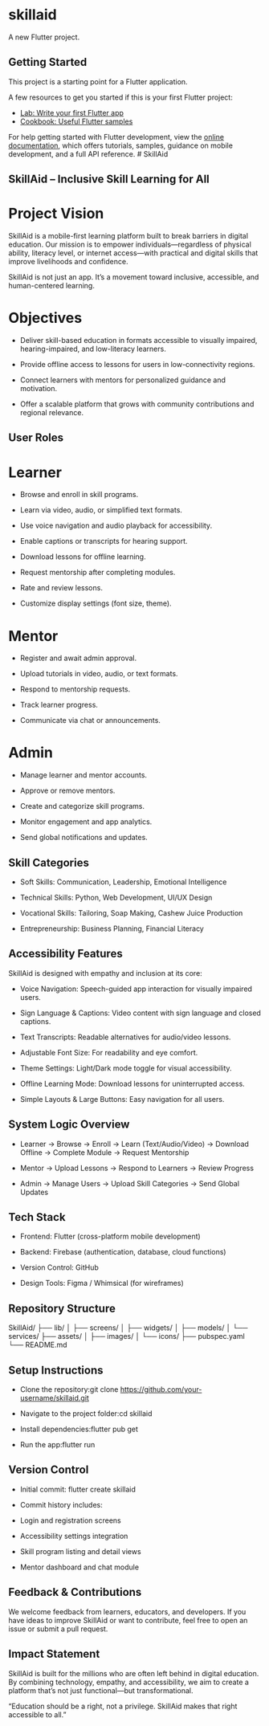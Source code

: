 # skillaid

A new Flutter project.

## Getting Started

This project is a starting point for a Flutter application.

A few resources to get you started if this is your first Flutter project:

- [Lab: Write your first Flutter app](https://docs.flutter.dev/get-started/codelab)
- [Cookbook: Useful Flutter samples](https://docs.flutter.dev/cookbook)

For help getting started with Flutter development, view the
[online documentation](https://docs.flutter.dev/), which offers tutorials,
samples, guidance on mobile development, and a full API reference.
#   S k i l l A i d 
 
 



## SkillAid – Inclusive Skill Learning for All

# Project Vision

SkillAid is a mobile-first learning platform built to break barriers in digital education. Our mission is to empower individuals—regardless of physical ability, literacy level, or internet access—with practical and digital skills that improve livelihoods and confidence.

SkillAid is not just an app. It’s a movement toward inclusive, accessible, and human-centered learning.


# Objectives

* Deliver skill-based education in formats accessible to visually impaired, hearing-impaired, and low-literacy learners.

* Provide offline access to lessons for users in low-connectivity regions.

* Connect learners with mentors for personalized guidance and motivation.

* Offer a scalable platform that grows with community contributions and regional relevance.



## User Roles

# Learner

* Browse and enroll in skill programs.

* Learn via video, audio, or simplified text formats.

* Use voice navigation and audio playback for accessibility.

* Enable captions or transcripts for hearing support.

* Download lessons for offline learning.

* Request mentorship after completing modules.

* Rate and review lessons.

* Customize display settings (font size, theme).

# Mentor

* Register and await admin approval.

* Upload tutorials in video, audio, or text formats.

* Respond to mentorship requests.

* Track learner progress.

* Communicate via chat or announcements.

# Admin

* Manage learner and mentor accounts.

* Approve or remove mentors.

* Create and categorize skill programs.

* Monitor engagement and app analytics.

* Send global notifications and updates.

## Skill Categories

* Soft Skills: Communication, Leadership, Emotional Intelligence

* Technical Skills: Python, Web Development, UI/UX Design

* Vocational Skills: Tailoring, Soap Making, Cashew Juice Production

* Entrepreneurship: Business Planning, Financial Literacy



## Accessibility Features

SkillAid is designed with empathy and inclusion at its core:

* Voice Navigation: Speech-guided app interaction for visually impaired users.

* Sign Language & Captions: Video content with sign language and closed captions.

* Text Transcripts: Readable alternatives for audio/video lessons.

* Adjustable Font Size: For readability and eye comfort.

* Theme Settings: Light/Dark mode toggle for visual accessibility.

* Offline Learning Mode: Download lessons for uninterrupted access.

* Simple Layouts & Large Buttons: Easy navigation for all users.



## System Logic Overview

* Learner → Browse → Enroll → Learn (Text/Audio/Video) → Download Offline → Complete Module → Request Mentorship

* Mentor → Upload Lessons → Respond to Learners → Review Progress

* Admin → Manage Users → Upload Skill Categories → Send Global Updates



## Tech Stack

* Frontend: Flutter (cross-platform mobile development)

* Backend: Firebase (authentication, database, cloud functions)

* Version Control: GitHub

* Design Tools: Figma / Whimsical (for wireframes)


 
## Repository Structure

SkillAid/
├── lib/
│   ├── screens/
│   ├── widgets/
│   ├── models/
│   └── services/
├── assets/
│   ├── images/
│   └── icons/
├── pubspec.yaml
└── README.md


 
## Setup Instructions

* Clone the repository:git clone https://github.com/your-username/skillaid.git

* Navigate to the project folder:cd skillaid

* Install dependencies:flutter pub get

* Run the app:flutter run



## Version Control

* Initial commit: flutter create skillaid

* Commit history includes:

* Login and registration screens

* Accessibility settings integration

* Skill program listing and detail views

* Mentor dashboard and chat module


 
## Feedback & Contributions

We welcome feedback from learners, educators, and developers. If you have ideas to improve SkillAid or want to contribute, feel free to open an issue or submit a pull request.


 
## Impact Statement

SkillAid is built for the millions who are often left behind in digital education. By combining technology, empathy, and accessibility, we aim to create a platform that’s not just functional—but transformational.

“Education should be a right, not a privilege. SkillAid makes that right accessible to all.”
